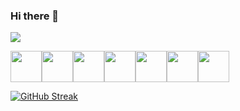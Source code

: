 ### Hi there 👋

![](https://media.giphy.com/media/xUOwGcu6wd0cXBj5n2/giphy.gif)

<img height=50 src="https://icongr.am/devicon/javascript-original.svg?size=128&color=currentColor" /><img height=50 src="https://icongr.am/devicon/postgresql-original.svg?size=128&color=currentColor" /><img height=50 src="https://cdn.jsdelivr.net/gh/devicons/devicon/icons/html5/html5-original.svg" /><img height=50 src="https://cdn.jsdelivr.net/gh/devicons/devicon/icons/css3/css3-original.svg" /><img height=50 src="https://cdn.jsdelivr.net/gh/devicons/devicon/icons/react/react-original.svg" /><img height=50 src="https://cdn.jsdelivr.net/gh/devicons/devicon/icons/git/git-plain.svg" /><img height=50 src="https://cdn.jsdelivr.net/gh/devicons/devicon/icons/github/github-original.svg" />

[![GitHub Streak](https://github-readme-streak-stats.herokuapp.com/?user=Dan2024)](https://git.io/streak-stats)

<!--

- 🔭 I’m currently working on ...
- 🌱 I’m currently learning ...
- 👯 I’m looking to collaborate on ...
- 🤔 I’m looking for help with ...
- 💬 Ask me about ...
- 📫 How to reach me: ...
- 😄 Pronouns: ...
- ⚡ Fun fact: ...
-->
